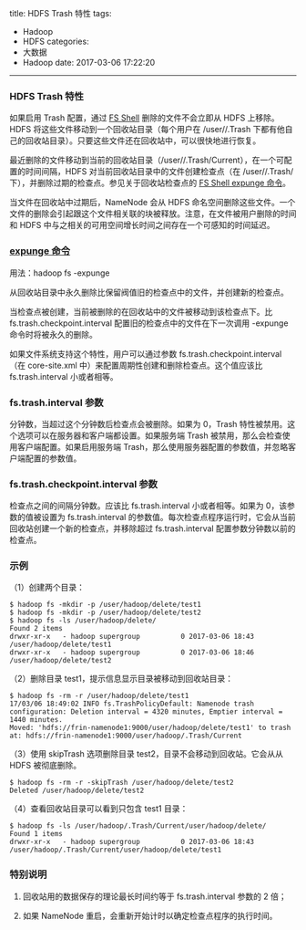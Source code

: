 title: HDFS Trash 特性
tags:
  - Hadoop
  - HDFS
categories:
  - 大数据
  - Hadoop
date: 2017-03-06 17:22:20
---

### HDFS Trash 特性

如果启用 Trash 配置，通过 [FS Shell](http://hadoop.apache.org/docs/r2.7.3/hadoop-project-dist/hadoop-common/FileSystemShell.html#rm) 删除的文件不会立即从 HDFS 上移除。HDFS 将这些文件移动到一个回收站目录（每个用户在 /user/<username>/.Trash 下都有他自己的回收站目录）。只要这些文件还在回收站中，可以很快地进行恢复。

<!-- more -->

最近删除的文件移动到当前的回收站目录（/user/<username>/.Trash/Current），在一个可配置的时间间隔，HDFS 对当前回收站目录中的文件创建检查点（在 /user/<username>/.Trash/<date>下），并删除过期的检查点。参见关于回收站检查点的 [FS Shell  expunge 命令](http://hadoop.apache.org/docs/r2.7.3/hadoop-project-dist/hadoop-common/FileSystemShell.html#expunge)。

当文件在回收站中过期后，NameNode 会从 HDFS 命名空间删除这些文件。一个文件的删除会引起跟这个文件相关联的块被释放。注意，在文件被用户删除的时间和 HDFS 中与之相关的可用空间增长时间之间存在一个可感知的时间延迟。

### [expunge 命令](http://hadoop.apache.org/docs/r2.7.3/hadoop-project-dist/hadoop-common/FileSystemShell.html#expunge)

用法：hadoop fs -expunge

从回收站目录中永久删除比保留阀值旧的检查点中的文件，并创建新的检查点。

当检查点被创建，当前被删除的在回收站中的文件被移动到该检查点下。比 fs.trash.checkpoint.interval 配置旧的检查点中的文件在下一次调用 -expunge 命令时将被永久的删除。

如果文件系统支持这个特性，用户可以通过参数 fs.trash.checkpoint.interval（在 core-site.xml 中）来配置周期性创建和删除检查点。这个值应该比 fs.trash.interval 小或者相等。

### fs.trash.interval 参数

分钟数，当超过这个分钟数后检查点会被删除。如果为 0，Trash 特性被禁用。这个选项可以在服务器和客户端都设置。如果服务端 Trash 被禁用，那么会检查使用客户端配置。如果启用服务端 Trash，那么使用服务器配置的参数值，并忽略客户端配置的参数值。

### fs.trash.checkpoint.interval 参数

检查点之间的间隔分钟数。应该比 fs.trash.interval 小或者相等。如果为 0，该参数的值被设置为 fs.trash.interval 的参数值。每次检查点程序运行时，它会从当前回收站创建一个新的检查点，并移除超过 fs.trash.interval 配置参数分钟数以前的检查点。

### 示例

（1）创建两个目录：

    $ hadoop fs -mkdir -p /user/hadoop/delete/test1
    $ hadoop fs -mkdir -p /user/hadoop/delete/test2
    $ hadoop fs -ls /user/hadoop/delete/
    Found 2 items
    drwxr-xr-x   - hadoop supergroup          0 2017-03-06 18:43 /user/hadoop/delete/test1
    drwxr-xr-x   - hadoop supergroup          0 2017-03-06 18:46 /user/hadoop/delete/test2

（2）删除目录 test1，提示信息显示目录被移动到回收站目录：

    $ hadoop fs -rm -r /user/hadoop/delete/test1
    17/03/06 18:49:02 INFO fs.TrashPolicyDefault: Namenode trash configuration: Deletion interval = 4320 minutes, Emptier interval = 1440 minutes.
    Moved: 'hdfs://frin-namenode1:9000/user/hadoop/delete/test1' to trash at: hdfs://frin-namenode1:9000/user/hadoop/.Trash/Current

（3）使用 skipTrash 选项删除目录 test2，目录不会移动到回收站。它会从从 HDFS 被彻底删除。

    $ hadoop fs -rm -r -skipTrash /user/hadoop/delete/test2
    Deleted /user/hadoop/delete/test2

（4）查看回收站目录可以看到只包含 test1 目录：

    $ hadoop fs -ls /user/hadoop/.Trash/Current/user/hadoop/delete/
    Found 1 items
    drwxr-xr-x   - hadoop supergroup          0 2017-03-06 18:43 /user/hadoop/.Trash/Current/user/hadoop/delete/test1

### 特别说明

1. 回收站用的数据保存的理论最长时间约等于 fs.trash.interval 参数的 2 倍；

2. 如果 NameNode 重启，会重新开始计时以确定检查点程序的执行时间。